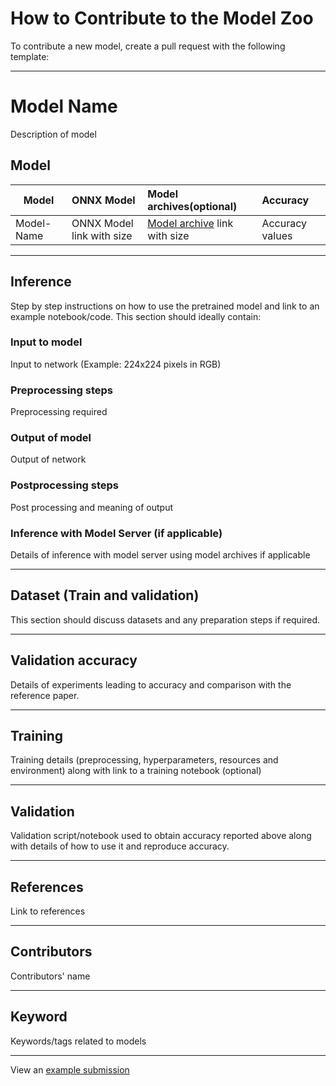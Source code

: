 # How to Contribute to the Model Zoo
To contribute a new model, create a pull request with the following template:
<hr>

# Model Name
Description of model
## Model

 |Model        |ONNX Model  | Model archives(optional)|Accuracy |
|-------------|:--------------|:--------------|:--------------|
|Model-Name       |ONNX Model link with size  |  [ Model archive](https://github.com/awslabs/mxnet-model-server/blob/master/docs/export_from_onnx.md) link with size|Accuracy values |
<hr>

## Inference
Step by step instructions on how to use the pretrained model and link to an example notebook/code. This section should ideally contain:

### Input to model
Input to network (Example: 224x224 pixels in RGB)

### Preprocessing steps
Preprocessing required

### Output of model
Output of network

### Postprocessing steps
Post processing and meaning of output

### Inference with Model Server (if applicable)
Details of inference with model server using model archives if applicable

<hr>

## Dataset (Train and validation)
This section should discuss datasets and any preparation steps if required.
<hr>

## Validation accuracy
Details of experiments leading to accuracy and comparison with the reference paper.
<hr>

## Training
Training details (preprocessing, hyperparameters, resources and environment) along with link to a training notebook (optional)
<hr>

## Validation
Validation script/notebook used to obtain accuracy reported above along with details of how to use it and reproduce accuracy.
<hr>

## References
Link to references
<hr>

## Contributors
Contributors' name
<hr>


## Keyword
Keywords/tags related to models
<hr>

<!-- add link to the pull request/issue page-->
 View an [example submission](./models/image_classification/resnet/README.md)
